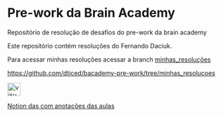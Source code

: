 # Pre-work da Brain Academy
Repositório de resolução de desafios do pre-work da brain academy

Este repositório contém resoluções do Fernando Daciuk.

Para acessar minhas resoluções acessar a branch [minhas_resoluções](https://github.com/dticed/bacademy-pre-work/tree/minhas_resolucoes)

https://github.com/dticed/bacademy-pre-work/tree/minhas_resolucoes

<a href="https://dticed.notion.site/dticed/9384401fdba941d9a579b58d0120ab45?v=e0a7e2946d29497aa87e49ec849ae78f">
  <img src="https://img.icons8.com/nolan/452/notion.png" alt="visual studio code" width="30px">
</a>

[Notion das com anotações das aulas](https://dticed.notion.site/dticed/9384401fdba941d9a579b58d0120ab45?v=e0a7e2946d29497aa87e49ec849ae78f) 


